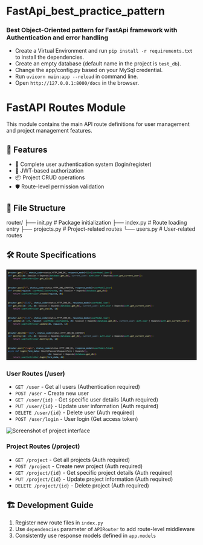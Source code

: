 # FastApi_best_practice_pattern

### Best Object-Oriented pattern for FastApi framework with Authentication and error handling  

- Create a Virtual Environment and run `pip install -r requirements.txt` to install the dependencies.
- Create an empty database (default name in the project is `test_db`).
- Change the app/config.py based on your MySql credential.
- Run `uvicorn main:app --reload` in command line.
- Open `http://127.0.0.1:8000/docs` in the browser.


# FastAPI Routes Module

This module contains the main API route definitions for user management and project management features.

## 🚀 Features

- 👥 Complete user authentication system (login/register)
- 🔐 JWT-based authorization
- 📦 Project CRUD operations
- 🛡️ Route-level permission validation

## 📂 File Structure
router/
├── init.py # Package initialization
├── index.py # Route loading entry
├── projects.py # Project-related routes
└── users.py # User-related routes


## 🛠️ Route Specifications

![Screenshot of project interface](images/users3.png)
### User Routes (/user)
- `GET /user` - Get all users (Authentication required)
- `POST /user` - Create new user
- `GET /user/{id}` - Get specific user details (Auth required)
- `PUT /user/{id}` - Update user information (Auth required)
- `DELETE /user/{id}` - Delete user (Auth required)
- `POST /user/login` - User login (Get access token)

![Screenshot of project interface](images/proje)
### Project Routes (/project)
- `GET /project` - Get all projects (Auth required)
- `POST /project` - Create new project (Auth required)
- `GET /project/{id}` - Get specific project details (Auth required)
- `PUT /project/{id}` - Update project information (Auth required)
- `DELETE /project/{id}` - Delete project (Auth required)

## 🏗️ Development Guide

1. Register new route files in `index.py`
2. Use `dependencies` parameter of `APIRouter` to add route-level middleware
3. Consistently use response models defined in `app.models`